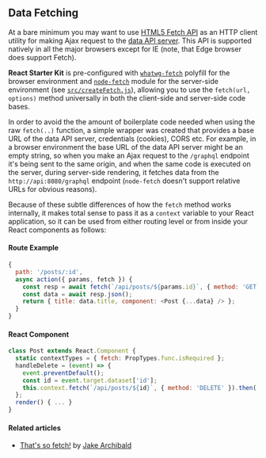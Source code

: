 ## Data Fetching

At a bare minimum you may want to use [HTML5 Fetch API][fetch] as an HTTP client utility for
making Ajax request to the [data API server][nodeapi]. This API is supported natively in all the
major browsers except for IE (note, that Edge browser does support Fetch).

**React Starter Kit** is pre-configured with [`whatwg-fetch`][wfetch] polyfill for the browser
environment and [`node-fetch`][nfetch] module for the server-side environment (see
[`src/createFetch.js`](../src/createFetch.js)), allowing you to use the `fetch(url, options)`
method universally in both the client-side and server-side code bases.

In order to avoid the the amount of boilerplate code needed when using the raw `fetch(..)`
function, a simple wrapper was created that provides a base URL of the data API server, credentials
(cookies), CORS etc. For example, in a browser environment the base URL of the data API server
might be an empty string, so when you make an Ajax request to the `/graphql` endpoint it's being
sent to the same origin, and when the same code is executed on the server, during server-side
rendering, it fetches data from the `http://api:8080/graphql` endpoint (`node-fetch` doesn't
support relative URLs for obvious reasons).

Because of these subtle differences of how the `fetch` method works internally, it makes total
sense to pass it as a `context` variable to your React application, so it can be used from either
routing level or from inside your React components as follows:

#### Route Example

```js
{
  path: '/posts/:id',
  async action({ params, fetch }) {
    const resp = await fetch(`/api/posts/${params.id}`, { method: 'GET' });
    const data = await resp.json();
    return { title: data.title, component: <Post {...data} /> };
  }
}
```

#### React Component

```js
class Post extends React.Component {
  static contextTypes = { fetch: PropTypes.func.isRequired };
  handleDelete = (event) => {
    event.preventDefault();
    const id = event.target.dataset['id'];
    this.context.fetch(`/api/posts/${id}`, { method: 'DELETE' }).then(...);
  };
  render() { ... }
}
```

#### Related articles

* [That's so fetch!](https://jakearchibald.com/2015/thats-so-fetch/) by [Jake Archibald](https://twitter.com/jaffathecake)


[fetch]: https://developer.mozilla.org/en-US/docs/Web/API/Fetch_API/Using_Fetch
[wfetch]: https://github.com/github/fetchno
[nfetch]: https://github.com/bitinn/node-fetch
[nodeapi]: https://github.com/kriasoft/nodejs-api-starter

